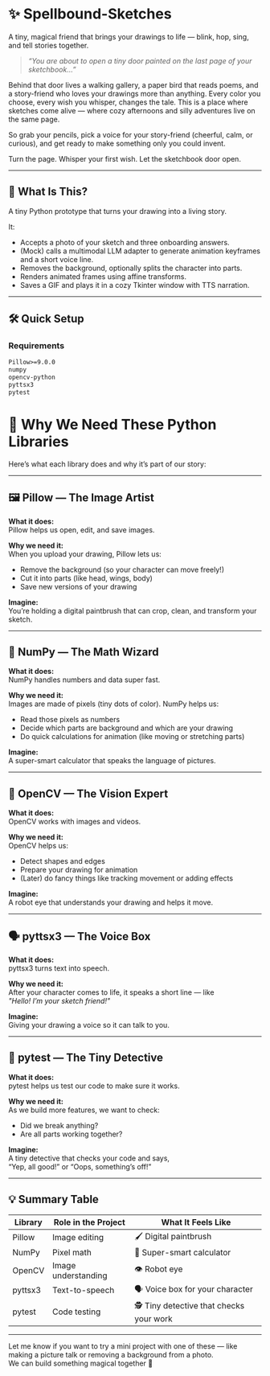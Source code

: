 # ✨ Spellbound-Sketches
A tiny, magical friend that brings your drawings to life — blink, hop, sing, and tell stories together.

> _“You are about to open a tiny door painted on the last page of your sketchbook…”_

Behind that door lives a walking gallery, a paper bird that reads poems, and a story-friend who loves your drawings more than anything. Every color you choose, every wish you whisper, changes the tale. This is a place where sketches come alive — where cozy afternoons and silly adventures live on the same page.

So grab your pencils, pick a voice for your story-friend (cheerful, calm, or curious), and get ready to make something only you could invent.

Turn the page. Whisper your first wish. Let the sketchbook door open.

---

## 🧪 What Is This?

A tiny Python prototype that turns your drawing into a living story.

It:
- Accepts a photo of your sketch and three onboarding answers.
- (Mock) calls a multimodal LLM adapter to generate animation keyframes and a short voice line.
- Removes the background, optionally splits the character into parts.
- Renders animated frames using affine transforms.
- Saves a GIF and plays it in a cozy Tkinter window with TTS narration.

---

## 🛠️ Quick Setup

### Requirements

```txt
Pillow>=9.0.0
numpy
opencv-python
pyttsx3
pytest
```

# 🧰 Why We Need These Python Libraries

Here’s what each library does and why it’s part of our story:

---

## 🖼️ Pillow — The Image Artist

**What it does:**  
Pillow helps us open, edit, and save images.

**Why we need it:**  
When you upload your drawing, Pillow lets us:
- Remove the background (so your character can move freely!)
- Cut it into parts (like head, wings, body)
- Save new versions of your drawing

**Imagine:**  
You’re holding a digital paintbrush that can crop, clean, and transform your sketch.

---

## 🔢 NumPy — The Math Wizard

**What it does:**  
NumPy handles numbers and data super fast.

**Why we need it:**  
Images are made of pixels (tiny dots of color). NumPy helps us:
- Read those pixels as numbers
- Decide which parts are background and which are your drawing
- Do quick calculations for animation (like moving or stretching parts)

**Imagine:**  
A super-smart calculator that speaks the language of pictures.

---

## 🎥 OpenCV — The Vision Expert

**What it does:**  
OpenCV works with images and videos.

**Why we need it:**  
OpenCV helps us:
- Detect shapes and edges
- Prepare your drawing for animation
- (Later) do fancy things like tracking movement or adding effects

**Imagine:**  
A robot eye that understands your drawing and helps it move.

---

## 🗣️ pyttsx3 — The Voice Box

**What it does:**  
pyttsx3 turns text into speech.

**Why we need it:**  
After your character comes to life, it speaks a short line — like  
_"Hello! I’m your sketch friend!"_

**Imagine:**  
Giving your drawing a voice so it can talk to you.

---

## 🧪 pytest — The Tiny Detective

**What it does:**  
pytest helps us test our code to make sure it works.

**Why we need it:**  
As we build more features, we want to check:
- Did we break anything?
- Are all parts working together?

**Imagine:**  
A tiny detective that checks your code and says,  
“Yep, all good!” or “Oops, something’s off!”

---

## 💡 Summary Table

| Library     | Role in the Project                        | What It Feels Like                     |
|-------------|---------------------------------------------|----------------------------------------|
| Pillow      | Image editing                              | 🖌️ Digital paintbrush                  |
| NumPy       | Pixel math                                 | 🔢 Super-smart calculator              |
| OpenCV      | Image understanding                        | 👁️ Robot eye                          |
| pyttsx3     | Text-to-speech                             | 🗣️ Voice box for your character        |
| pytest      | Code testing                               | 🕵️ Tiny detective that checks your work |

---

Let me know if you want to try a mini project with one of these — like making a picture talk or removing a background from a photo.  
We can build something magical together 💫
